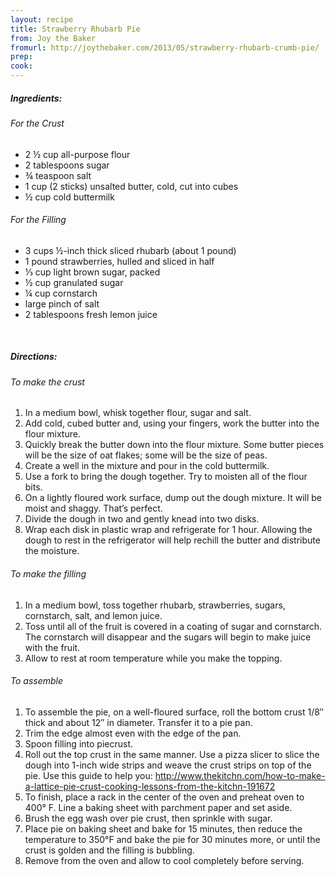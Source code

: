 ```yaml
---
layout: recipe
title: Strawberry Rhubarb Pie
from: Joy the Baker
fromurl: http://joythebaker.com/2013/05/strawberry-rhubarb-crumb-pie/
prep: 
cook: 
---
```


##### Ingredients:

###### For the Crust

* 2 ½ cup all-purpose flour
* 2 tablespoons sugar
* ¾ teaspoon salt
* 1 cup (2 sticks) unsalted butter, cold, cut into cubes
* ½ cup cold buttermilk

###### For the Filling

* 3 cups ½-inch thick sliced rhubarb (about 1 pound)
* 1 pound strawberries, hulled and sliced in half
* ⅓ cup light brown sugar, packed
* ½ cup granulated sugar
* ¼ cup cornstarch
* large pinch of salt
* 2 tablespoons fresh lemon juice

<br>

##### Directions:

###### To make the crust
1. In a medium bowl, whisk together flour, sugar and salt. 
2. Add cold, cubed butter and, using your fingers, work the butter into the flour mixture. 
3. Quickly break the butter down into the flour mixture. Some butter pieces will be the size of oat flakes; some will be the size of peas. 
4. Create a well in the mixture and pour in the cold buttermilk. 
5. Use a fork to bring the dough together. Try to moisten all of the flour bits. 
6. On a lightly floured work surface, dump out the dough mixture. It will be moist and shaggy. That’s perfect. 
7. Divide the dough in two and gently knead into two disks. 
8. Wrap each disk in plastic wrap and refrigerate for 1 hour. Allowing the dough to rest in the refrigerator will help rechill the butter and distribute the moisture.

###### To make the filling
1. In a medium bowl, toss together rhubarb, strawberries, sugars, cornstarch, salt, and lemon juice.  
2. Toss until all of the fruit is covered in a coating of sugar and cornstarch.  The cornstarch will disappear and the sugars will begin to make juice with the fruit.
3. Allow to rest at room temperature while you make the topping.

###### To assemble
1. To assemble the pie, on a well-floured surface, roll the bottom crust 1/8″ thick and about 12″ in diameter. Transfer it to a pie pan. 
2. Trim the edge almost even with the edge of the pan.
3. Spoon filling into piecrust.
4. Roll out the top crust in the same manner. Use a pizza slicer to slice the dough into 1-inch wide strips and weave the crust strips on top of the pie. Use this guide to help you:
http://www.thekitchn.com/how-to-make-a-lattice-pie-crust-cooking-lessons-from-the-kitchn-191672
6. To finish, place a rack in the center of the oven and preheat oven to 400° F. Line a baking sheet with parchment paper and set aside.
7. Brush the egg wash over pie crust, then sprinkle with sugar.
8. Place pie on baking sheet and bake for 15 minutes, then reduce the temperature to 350°F and bake the pie for 30 minutes more, or until the crust is golden and the filling is bubbling. 
9. Remove from the oven and allow to cool completely before serving.
